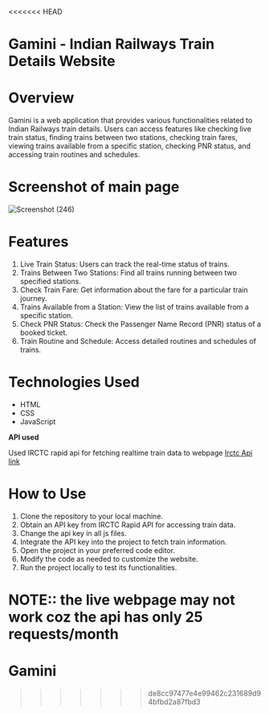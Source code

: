 <<<<<<< HEAD
# Gamini - Indian Railways Train Details Website
# Overview

Gamini is a web application that provides various functionalities related to Indian Railways train details. Users can access features like checking live train status, finding trains between two stations, checking train fares, viewing trains available from a specific station, checking PNR status, and accessing train routines and schedules.

# Screenshot of main page

![Screenshot (246)](https://github.com/user-attachments/assets/f09b83dd-4dc7-4163-8ddd-961614bf8b1d)



# Features
1. Live Train Status: Users can track the real-time status of trains.
2. Trains Between Two Stations: Find all trains running between two specified stations.
3. Check Train Fare: Get information about the fare for a particular train journey.
4. Trains Available from a Station: View the list of trains available from a specific station.
5. Check PNR Status: Check the Passenger Name Record (PNR) status of a booked ticket.
6. Train Routine and Schedule: Access detailed routines and schedules of trains.

# Technologies Used
- HTML
- CSS
- JavaScript

**API used**

Used IRCTC rapid api for fetching realtime train data to webpage
[Irctc Api link](https://rapidapi.com/IRCTCAPI/api/irctc1)

# How to Use
1. Clone the repository to your local machine.
2. Obtain an API key from IRCTC Rapid API for accessing train data.
3. Change the api key in all js files.
4. Integrate the API key into the project to fetch train information.
5. Open the project in your preferred code editor.
6. Modify the code as needed to customize the website.
7. Run the project locally to test its functionalities.



**NOTE**:: the live webpage may not work coz the api has only 25 requests/month
=======
# Gamini
>>>>>>> de8cc97477e4e99462c231689d94bfbd2a87fbd3
